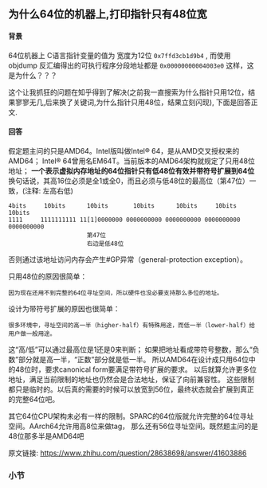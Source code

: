 ## 为什么64位的机器上,打印指针只有48位宽


#### 背景

64位机器上 C语言指针变量的值为 宽度为12位 `0x7ffd3cb1d9b4` , 
而使用objdump 反汇编得出的可执行程序分段地址都是 `0x00000000004003e0` 这样，这是为什么？？？

这个让我抓狂的问题在知乎得到了解决(之前我一直搜索为什么指针只用12位，结果寥寥无几,后来换了关键词,为什么指针只用48位，结果立刻闪现),
下面是回答正文.

#### 回答

假定题主问的只是AMD64。Intel版叫做Intel® 64，是从AMD交叉授权来的AMD64；
Intel® 64曾用名EM64T。当前版本的AMD64架构就规定了只用48位地址；
**一个表示虚拟内存地址的64位指针只有低48位有效并带符号扩展到64位**
换句话说，其高16位必须是全1或全0，而且必须与低48位的最高位（第47位）一致，(注释: 左高右低) 
    
    4bits     10bits      10bits       10bits      10bits     10bits     10bits
    1111     1111111111 11[1]0000000 0000000000 0000000000 0000000000 0000000000   
                          第47位
                          右边是低48位
                          
否则通过该地址访问内存会产生#GP异常（general-protection exception）。

只用48位的原因很简单：

    因为现在还用不到完整的64位寻址空间，所以硬件也没必要支持那么多位的地址。
    
设计为带符号扩展的原因也很简单：

    很多环境中，寻址空间的高一半（higher-half）有特殊用途，而低一半（lower-half）给用户做一般用途。
    
这“高/低”可以通过最高位是1还是0来判断；
如果把地址看成带符号整数，那么“负数”部分就是高一半，“正数”部分就是低一半。
所以AMD64在设计成只用64位中的48位时，要求canonical form要满足带符号扩展的要求。
以后就算允许更多位地址，满足当前限制的地址也仍然会是合法地址，保证了向前兼容性。
这些限制都只是临时的。以后真的需要的时候可以放宽到56位，最终状态就会扩展到真正的完整64位吧。

其它64位CPU架构未必有一样的限制。SPARC的64位版就允许完整的64位寻址空间。AArch64允许用高8位来做tag，
那么还有56位寻址空间。既然题主问的是48位那多半是AMD64吧

原文链接: https://www.zhihu.com/question/28638698/answer/41603886

### 小节

